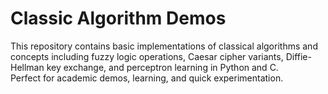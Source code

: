 # Classic Algorithm Demos

This repository contains basic implementations of classical algorithms and concepts including fuzzy logic operations, Caesar cipher variants, Diffie-Hellman key exchange, and perceptron learning in Python and C.  
Perfect for academic demos, learning, and quick experimentation.
